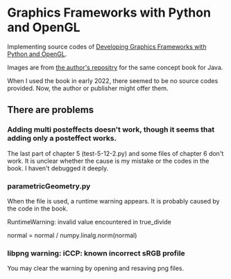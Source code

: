 # Graphics Frameworks with Python and OpenGL
Implementing source codes of [Developing Graphics Frameworks with Python and OpenGL](https://www.taylorfrancis.com/books/oa-mono/10.1201/9781003181378/developing-graphics-frameworks-python-opengl-lee-stemkoski-michael-pascale).

Images are from [the author's repositry](https://github.com/stemkoski/Graphics-Framework-Java) for the same concept book for Java.

When I used the book in early 2022, there seemed to be no source codes provided. 
Now, the author or publisher might offer them.

## There are problems
### Adding multi posteffects doesn't work, though it seems that adding only a posteffect works.
The last part of chapter 5 (test-5-12-2.py) and some files of chapter 6 don't work.
It is unclear whether the cause is my mistake or the codes in the book.
I haven't debugged it deeply.

### parametricGeometry.py
When the file is used, a runtime warning appears. It is probably caused by the code in the book.

RuntimeWarning: invalid value encountered in true_divide

normal = normal / numpy.linalg.norm(normal)

### libpng warning: iCCP: known incorrect sRGB profile
You may clear the warning by opening and resaving png files.

